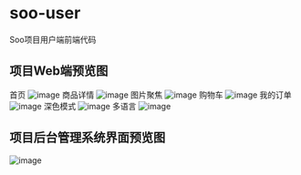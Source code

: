# soo-user
Soo项目用户端前端代码

## 项目Web端预览图
首页
![image](https://user-images.githubusercontent.com/51166261/163823742-1cdac83a-2a53-4793-a537-2bf3b23285f7.png)
商品详情
![image](https://user-images.githubusercontent.com/51166261/163837684-c9ee8808-a19c-458f-b3b2-265130240da2.png)
图片聚焦
![image](https://user-images.githubusercontent.com/51166261/163837822-e6a22b1a-7ed2-4788-974d-19fac1720efc.png)
购物车
![image](https://user-images.githubusercontent.com/51166261/163099089-39e957b7-c511-4762-b5f0-81d07988e66c.png)
我的订单
![image](https://user-images.githubusercontent.com/51166261/163825685-324ac969-6420-4e0a-9c5c-48859084ee7a.png)
深色模式
![image](https://user-images.githubusercontent.com/51166261/163823803-7b84857e-89c1-464d-a5cb-a887b60f7ee1.png)
多语言
![image](https://user-images.githubusercontent.com/51166261/163825486-74874a93-ce1c-434a-8bed-ce74f4b16aa7.png)
## 项目后台管理系统界面预览图
![image](https://user-images.githubusercontent.com/51166261/164269360-f482ea25-6d23-42e1-89d0-2cea79c75646.png)
